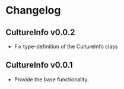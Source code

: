 # Changelog
## CultureInfo v0.0.2
  - Fix type-definition of the CultureInfo class

## CultureInfo v0.0.1
  - Provide the base functionality.